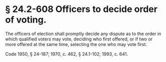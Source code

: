 # § 24.2-608 Officers to decide order of voting.

<p>The officers of election shall promptly decide any dispute as to the order in which qualified voters may vote, deciding who first offered, or if two or more offered at the same time, selecting the one who may vote first.</p><p>Code 1950, § 24-187; 1970, c. 462, § 24.1-102; 1993, c. 641.</p>